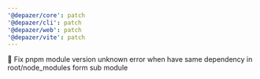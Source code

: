 ```yaml
---
'@depazer/core': patch
'@depazer/cli': patch
'@depazer/web': patch
'@depazer/vite': patch
---
```


🐛 Fix pnpm module version unknown error when have same dependency in root/node_modules form sub module
